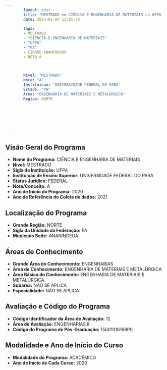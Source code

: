 ```yaml
---
        layout: post
        title: "MESTRADO em CIÊNCIA E ENGENHARIA DE MATERIAIS na UFPA  "
        date: 2024-01-04 13:01:48
     
        tags:
        - MESTRADO
        - "CIÊNCIA-E-ENGENHARIA-DE-MATERIAIS"
        - "UFPA"
        - "PA"
        - CIDADE:ANANINDEUA
        - NOTA:A
        
       

        Nivel: "MESTRADO"
        Nota: "A"
        Instituicao: "UNIVERSIDADE FEDERAL DO PARÁ"
        Estado: "PA"
        Area: "ENGENHARIA DE MATERIAIS E METALÚRGICA"
        Regiao: NORTE
        
        
        
        
        
        
---
```

## Visão Geral do Programa
- **Nome do Programa:** CIÊNCIA E ENGENHARIA DE MATERIAIS
- **Nível:** MESTRADO
- **Sigla da Instituição:** UFPA
- **Instituição de Ensino Superior:** UNIVERSIDADE FEDERAL DO PARÁ
- **Status Jurídico:** FEDERAL
- **Nota/Conceito:** A
- **Ano de Início do Programa:** 2020
- **Ano de Referência do Coleta de dados:** 2021

## Localização do Programa
- **Grande Região:** NORTE
- **Sigla da Unidade da Federação:** PA
- **Município Sede:** ANANINDEUA

## Áreas de Conhecimento
- **Grande Área do Conhecimento:** ENGENHARIAS
- **Área de Conhecimento:** ENGENHARIA DE MATERIAIS E METALÚRGICA
- **Área Básica do Conhecimento:** ENGENHARIA DE MATERIAIS E METALÚRGICA
- **Subárea:** NÃO SE APLICA
- **Especialidade:** NÃO SE APLICA

## Avaliação e Código do Programa
- **Código Identificador da Área de Avaliação:** 12
- **Área de Avaliação:** ENGENHARIAS II
- **Código do Programa de Pós-Graduação:** 15001016168P0


## Modalidade e Ano de Início do Curso
- **Modalidade do Programa:** ACADÊMICO
- **Ano de Início de Cada Curso:** 2020
